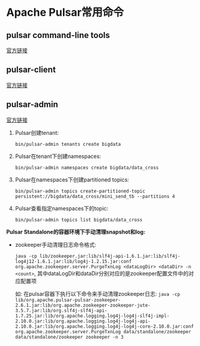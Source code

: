 # Apache Pulsar常用命令



## pulsar command-line tools

[官方链接](https://pulsar.apache.org/tools/)

 

## pulsar-client

[官方链接](https://pulsar.apache.org/tools/pulsar-client/)



## pulsar-admin

[官方链接](https://pulsar.apache.org/tools/pulsar-admin/)

1. Pulsar创建tenant: 

     `bin/pulsar-admin tenants create bigdata`

2. Pulsar在tenant下创建namespaces: 

     `bin/pulsar-admin namespaces create bigdata/data_cross`

3. Pulsar在namespaces下创建partitioned topics: 

     `bin/pulsar-admin topics create-partitioned-topic persistent://bigdata/data_cross/mini_send_tb --partitions 4`

4. Pulsar查看指定namespaces下的topic: 

     `bin/pulsar-admin topics list bigdata/data_cross`



**Pulsar Standalone的容器环境下手动清理snapshot和log:** 

- zookeeper手动清理日志命令格式: 

  `java -cp lib/zookeeper.jar:lib/slf4j-api-1.6.1.jar:lib/slf4j-log4j12-1.6.1.jar:lib/log4j-1.2.15.jar:conf org.apache.zookeeper.server.PurgeTxnLog <dataLogDir> <dataDir> -n <count>`, 其中dataLogDir和dataDir分别对应的是zookeeper配置文件中的对应配置项

  如: 在pulsar容器下执行以下命令来手动清理zookeeper日志: `java -cp lib/org.apache.pulsar-pulsar-zookeeper-2.6.1.jar:lib/org.apache.zookeeper-zookeeper-jute-3.5.7.jar:lib/org.slf4j-slf4j-api-1.7.25.jar:lib/org.apache.logging.log4j-log4j-slf4j-impl-2.10.0.jar:lib/org.apache.logging.log4j-log4j-api-2.10.0.jar:lib/org.apache.logging.log4j-log4j-core-2.10.0.jar:conf org.apache.zookeeper.server.PurgeTxnLog data/standalone/zookeeper data/standalone/zookeeper zookeeper -n 3`